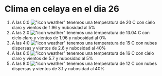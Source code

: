 # Clima en celaya en el dia 26

1. A las 0:0 !["icon weather"](http://openweathermap.org/img/w/02n.png) tenemos una temperatura de 20 C con cielo claro y  vientos de 1.96 y nubosidad al 5%
1. A las 2:0 !["icon weather"](http://openweathermap.org/img/w/01n.png) tenemos una temperatura de 13.04 C con cielo claro y  vientos de 1.96 y nubosidad al 0%
1. A las 4:0 !["icon weather"](http://openweathermap.org/img/w/03n.png) tenemos una temperatura de 15 C con nubes dispersas y  vientos de 2.6 y nubosidad al 40%
1. A las 6:0 !["icon weather"](http://openweathermap.org/img/w/02n.png) tenemos una temperatura de 16 C con cielo claro y  vientos de 5.7 y nubosidad al 5%
1. A las 8:0 !["icon weather"](http://openweathermap.org/img/w/03n.png) tenemos una temperatura de 12 C con nubes dispersas y  vientos de 3.1 y nubosidad al 40%
